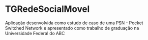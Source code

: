 # TGRedeSocialMovel
Aplicação desenvolvida como estudo de caso de uma PSN - Pocket Switched Network e apresentado como trabalho de graduação na Universidade Federal do ABC
